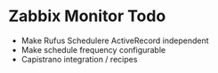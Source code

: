 # Zabbix Monitor Todo

- Make Rufus Schedulere ActiveRecord independent
- Make schedule frequency configurable
- Capistrano integration / recipes